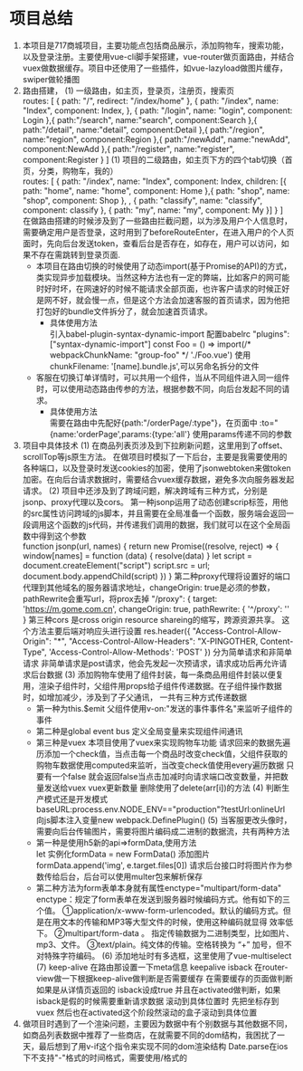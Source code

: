 # 项目总结
 1. 本项目是717商城项目，主要功能点包括商品展示，添加购物车，搜索功能，以及登录注册。主要使用vue-cli脚手架搭建，vue-router做页面路由，并结合vuex做数据缓存。项目中还使用了一些插件，如vue-lazyload做图片缓存，swiper做轮播图
 2. 路由搭建，
     (1) 一级路由，如主页，登录页，注册页，搜索页<br />
     routes: [
                {
                    path: "/",
                    redirect: "/index/home"
                }, {
                    path: "/index",
                    name: "Index",
                    component: Index,
                }, {
                    path: "/login",
                    name: "login",
                    component: Login
                },{
                    path:"/search",
                    name:"search",
                    component:Search
                },{
                    path:"/detail",
                    name:"detail",
                    component:Detail
                },{
                    path:"/region",
                    name:"region",
                    component:Region
                },{
                    path:"/newAdd",
                    name:"newAdd",
                    component:NewAdd
                },{
                    path:"/register",
                    name:"register",
                    component:Register
                }
            ]
     (1) 项目的二级路由，如主页下方的四个tab切换（首页，分类，购物车，我的）<br />
    routes: [
                {
                    path: "/index",
                    name: "Index",
                    component: Index,
                    children: [{
                        path: "home",
                        name: "home",
                        component: Home
                    },{
                        path: "shop",
                        name: "shop",
                        component: Shop
                    },
                        , {
                        path: "classify",
                        name: "classify",
                        component: classify
                    }, {
                        path: "my",
                        name: "my",
                        component: My
                    }]
                }
            ]\
    在做路由搭建的时候涉及到了一些路由拦截问题，以为涉及用户个人信息时，需要确定用户是否登录，这时用到了beforeRouteEnter，在进入用户的个人页面时，先向后台发送token，查看后台是否存在，如存在，用户可以访问，如果不存在需跳转到登录页面.</br>
    * 本项目在路由切换的时候使用了动态import(基于Promise的API)的方式，类实现异步加载模块。当然这种方法也有一定的弊端，比如客户的网可能时好时坏，在网速好的时候不能请求全部页面，也许客户请求的时候正好是网不好，就会慢一点，但是这个方法会加速客服的首页请求，因为他把打包好的bundle文件拆分了，就会加速首页请求。
       * 具体使用方法<br />
        引入babel-plugin-syntax-dynamic-import 配置babelrc "plugins": ["syntax-dynamic-import"]
        const Foo = () => import(/* webpackChunkName: "group-foo" */ './Foo.vue') 使用chunkFilename: '[name].bundle.js',可以另命名拆分的文件
    * 客服在切换订单详情时，可以共用一个组件，当从不同组件进入同一组件时，可以使用动态路由传参的方法，根据参数不同，向后台发起不同的请求。
      * 具体使用方法 <br />
      需要在路由中先配好{path:"/orderPage/:type"}，在页面中 :to="{name:'orderPage',params:{type:'all'} 使用params传递不同的参数
3.  项目中具体技术 
    (1) 在商品列表页涉及到下拉刷新问题，这里用到了offset、scrollTop等js原生方法。
    在做项目时模拟了一下后台，主要是我需要使用的各种端口，以及登录时发送cookies的加密，使用了jsonwebtoken来做token加密。在向后台请求数据时，需要结合vuex缓存数据，避免多次向服务器发起请求。
    (2) 项目中还涉及到了跨域问题，解决跨域有三种方式，分别是jsonp、proxy代理以及cors。
       第一种jsonp运用了动态创建scrip标签，用他的src属性访问跨域的js脚本，并且需要在全局准备一个函数，服务端会返回一段调用这个函数的js代码，并传递我们调用的数据，我们就可以在这个全局函数中得到这个参数\
    function jsonp(url, names) {
        return new Promise((resolve, reject) => {
                window[names] = function (data) {
                    resolve(data)
                }
                let script = document.createElement("script")
                script.src = url;
                document.body.appendChild(script)
            })
         }
      第二种proxy代理将设置好的端口代理到其他域名的服务器请求地址，changeOrigin: true是必须的参数，pathRewrite会重写url，将prox去掉
     "/proxy": {
        target: 'https://m.gome.com.cn',
        changeOrigin: true,
        pathRewrite: {
          '^/proxy': ''
        }
       第三种cors 是cross origin resource shareing的缩写，跨源资源共享。
    这个方法主要后端对响应头进行设置
    res.header({
        "Access-Control-Allow-Origin": "*",
        "Access-Control-Allow-Headers": "X-PINGOTHER, Content-Type",
        'Access-Control-Allow-Methods': 'POST'
    })
    分为简单请求和非简单请求
    非简单请求是post请求，他会先发起一次预请求，请求成功后再允许请求后台数据
    (3) 添加购物车使用了组件封装，每一条商品用组件封装以便复用，渲染子组件时，父组件用props给子组件传递数据。在子组件操作数据时，如增加减少，涉及到了子父通讯，
    一共有三种方式传递数据 
      * 第一种为this.$emit 父组件使用v-on:"发送的事件事件名"来监听子组件的事件
      * 第二种是global event bus 定义全局变量来实现组件间通讯
      * 第三种是vuex 
      本项目使用了vuex来实现购物车功能 请求回来的数据先遍历添加一个check值，当点击每一个商品时改变check值，父组件获取的购物车数据使用computed来监听，当改变check值使用every遍历数据 只要有一个false 就会返回false当点击加减时向请求端口改变数量，并把数量发送给vuex vuex更新数量 删除使用了delete(arr[i])的方法
    (4) 判断生产模式还是开发模式baseURL:process.env.NODE_ENV=="production"?testUrl:onlineUrl
      向js脚本注入变量new webpack.DefinePlugin()
   (5) 当客服更改头像时，需要向后台传输图片，需要将图片编码成二进制的数据流，共有两种方法
      * 第一种是使用h5新的api=>formData,使用方法</br>let 实例化formData = new FormData() 添加图片formData.append('img', e.target.files[0])
      请求后台接口时将图片作为参数传给后台，后台可以使用multer包来解析保存
      * 第二种方法为form表单本身就有属性enctype="multipart/form-data"</br>
        enctype：规定了form表单在发送到服务器时候编码方式。他有如下的三个值。 
        ①application/x-www-form-urlencoded。默认的编码方式。但是在用文本的传输和MP3等大型文件的时候，使用这种编码就显得 效率低下。 
        ②multipart/form-data 。 指定传输数据为二进制类型，比如图片、mp3、文件。 
        ③text/plain。纯文体的传输。空格转换为 “+” 加号，但不对特殊字符编码。
    (6) 添加地址时有多选框，这里使用了vue-multiselect
    (7) keep-alive 在路由那设置一下meta信息 keepalive isback 在router-view做一下根据keep-alive做判断是否需要缓存  在需要缓存的页面做判断 如果是从详情页返回的 isback设成true 并且在activated做判断，如果isback是假的时候需要重新请求数据  滚动到具体位置时 先把坐标存到vuex 然后也在activated这个阶段然滚动的盒子滚动到具体位置
4.  做项目时遇到了一个渲染问题，主要因为数据中有个别数据与其他数据不同，如商品列表数据中推荐了一些商店，在就需要不同的dom结构，我困扰了一天，最后想到了用v-if这个指令来实现不同的dom渲染结构
   Date.parse在ios下不支持"-"格式的时间格式，需要使用/格式的
   
   
